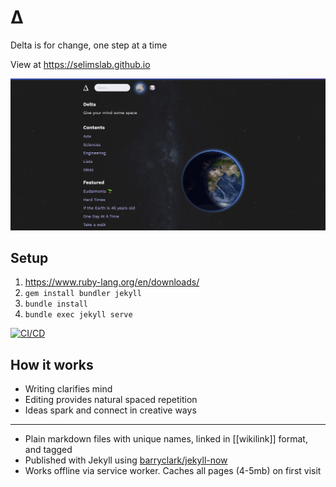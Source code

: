 
# Δ   

Delta is for change, one step at a time  

View at <https://selimslab.github.io>

![](assets/static/ss.jpg)

## Setup

1. <https://www.ruby-lang.org/en/downloads/>
3. `gem install bundler jekyll`
4. `bundle install`
4. `bundle exec jekyll serve`

[![CI/CD](https://github.com/selimslab/selimslab.github.io/actions/workflows/pages.yml/badge.svg)](https://github.com/selimslab/selimslab.github.io/actions/workflows/pages.yml)


## How it works 

- Writing clarifies mind 
- Editing provides natural spaced repetition
- Ideas spark and connect in creative ways

---

- Plain markdown files with unique names, linked in [[wikilink]] format, and tagged 
- Published with Jekyll using [barryclark/jekyll-now](https://github.com/barryclark/jekyll-now)
- Works offline via service worker. Caches all pages (4-5mb) on first visit

